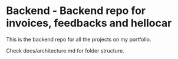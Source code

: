 # Backend - Backend repo for invoices, feedbacks and hellocar

This is the backend repo for all the projects on my portfolio.

Check docs/architecture.md for folder structure.
